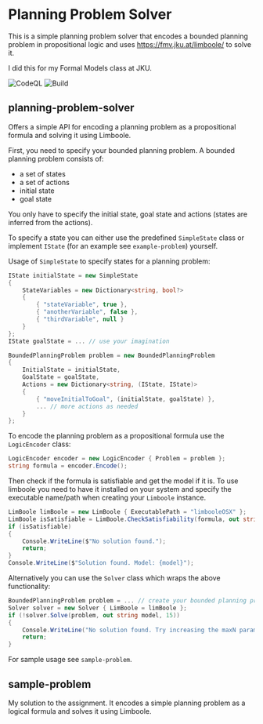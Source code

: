 # Planning Problem Solver

This is a simple planning problem solver that encodes a bounded planning problem in propositional logic and
uses https://fmv.jku.at/limboole/ to solve it.

I did this for my Formal Models class at JKU.

![CodeQL](https://github.com/VanDulti/planning-problem-solver/actions/workflows/codeql.yml/badge.svg)
![Build](https://github.com/VanDulti/planning-problem-solver/actions/workflows/dotnet.yml/badge.svg)

## planning-problem-solver

Offers a simple API for encoding a planning problem as a propositional formula and solving it using Limboole.

First, you need to specify your bounded planning problem.
A bounded planning problem consists of:

- a set of states
- a set of actions
- initial state
- goal state

You only have to specify the initial state, goal state and actions (states are inferred from the actions).

To specify a state you can either use the predefined `SimpleState` class or implement `IState` (for an example
see `example-problem`) yourself.

Usage of `SimpleState` to specify states for a planning problem:

```csharp
IState initialState = new SimpleState
{
    StateVariables = new Dictionary<string, bool?>
    {
        { "stateVariable", true },
        { "anotherVariable", false },
        { "thirdVariable", null }
    }
};
IState goalState = ... // use your imagination

BoundedPlanningProblem problem = new BoundedPlanningProblem
{
    InitialState = initialState,
    GoalState = goalState,
    Actions = new Dictionary<string, (IState, IState)>
    {
        { "moveInitialToGoal", (initialState, goalState) },
        ... // more actions as needed
    }
};
```

To encode the planning problem as a propositional formula use the `LogicEncoder` class:

```csharp
LogicEncoder encoder = new LogicEncoder { Problem = problem };
string formula = encoder.Encode();
```

Then check if the formula is satisfiable and get the model if it is.
To use limboole you need to have it installed on your system and specify the executable name/path when creating
your `Limboole` instance.

```csharp
LimBoole limBoole = new LimBoole { ExecutablePath = "limbooleOSX" };
LimBoole isSatisfiable = LimBoole.CheckSatisfiability(formula, out string model);
if (isSatisfiable)
{
    Console.WriteLine($"No solution found.");
    return;
}
Console.WriteLine($"Solution found. Model: {model}");
```

Alternatively you can use the `Solver` class which wraps the above functionality:

```csharp
BoundedPlanningProblem problem = ... // create your bounded planning problem
Solver solver = new Solver { LimBoole = limBoole };
if (!solver.Solve(problem, out string model, 15))
{
    Console.WriteLine("No solution found. Try increasing the maxN parameter.");
    return;
}
```

For sample usage see `sample-problem`.

## sample-problem

My solution to the assignment. It encodes a simple planning problem as a logical formula and solves it using
Limboole.

